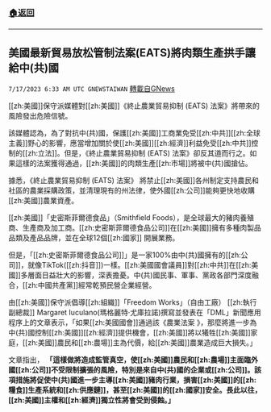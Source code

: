 ###  [:house:返回](README.md)
---


## 美國最新貿易放松管制法案(EATS)將肉類生產拱手讓給中(共)國
`7/17/2023 6:33 AM UTC GNEWSTAIWAN` [轉載自GNews](https://gnews.org/articles/1465609)

[[zh:美國]]保守派媒體對[[zh:美國]]《終止農業貿易抑制 (EATS) 法案》將帶來的風險發出危險信號。

該媒體認為，為了對抗中(共)國，保護[[zh:美國]]工商業免受[[zh:中共]][[zh:全球主義]]野心的影響，應當增加關於使[[zh:美國]][[zh:經濟]]利益免受[[zh:中共]]控制的[[zh:立法]]。但是，《終止農業貿易抑制 (EATS) 法案》卻反其道而行之。如果這樣的法案獲得通過，[[zh:美國]]的肉類生產[[zh:市場]]將被中(共)國搶佔。

據悉，《終止農業貿易抑制 (EATS) 法案》 將禁止[[zh:美國]]各州制定支持農民和社區的農業採購政策，並清理現有的州法律，使外國[[zh:公司]]能夠更快地收購[[zh:美國]]農業資產。

[[zh:美國]]「史密斯菲爾德食品」（Smithfield Foods），是全球最大的豬肉養殖商、生產商及加工商。[[zh:史密斯菲爾德食品公司]]在[[zh:美國]]擁有多種肉製品品類及產品品牌，並在全球12個[[zh:國家]] 開展業務。

但是，「[[zh:史密斯菲爾德食品公司]]」是一家100%由中(共)國擁有的[[zh:公司]]，就像TikTok([[zh:抖音]])一樣。[[zh:美國國會議員]]對[[zh:中共]]在[[zh:美國]]多層面日益壯大的影響，深表擔憂。中(共)國民事、軍事、黨政各部門深度融合，[[zh:中國共產黨]]經常乾預民營企業經營。

由[[zh:美國]]保守派倡導[[zh:組織]]「Freedom Works」（自由工廠） [[zh:執行副總裁]] Margaret Iuculano(瑪格麗特·尤庫拉諾)撰寫並發表在「DML」新聞應用程序上的文章表示，「如果[[zh:美國國會]]通過該《農業法案 》，那麼將進一步為中(共)國控制[[zh:美國]][[zh:經濟]]提供機會，[[zh:美國]]將以犧牲[[zh:美國]]家庭，[[zh:美國]]農民和[[zh:農場]]主為代價，給[[zh:美國]]農業造成巨大損失。」

文章指出， **「這樣做將造成監管真空，使[[zh:美國]]農民和[[zh:農場]]主面臨外國[[zh:公司]]不受限制擴張的風險，特別是來自中(共)國的企業或[[zh:公司]]。該項措施將促使中(共)國進一步主導[[zh:美國]]豬肉行業，損害[[zh:美國]]的[[zh:糧食]]生產系統和[[zh:供應鏈]]，甚至[[zh:美國]]的[[zh:國家]]安全。長此以往，[[zh:美國]]主權和[[zh:經濟]]獨立性將會受到侵蝕。」**


